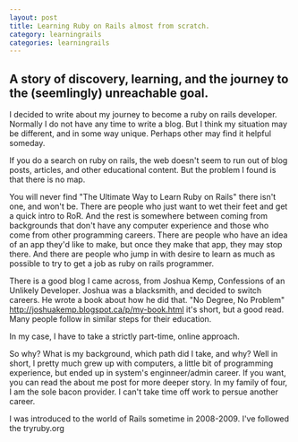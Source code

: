 ```yaml
---
layout: post
title: Learning Ruby on Rails almost from scratch.
category: learningrails
categories: learningrails
---
```


A story of discovery, learning, and the journey to the (seemlingly) unreachable goal.
---

I decided to write about my journey to become a ruby on rails developer.
Normally I do not have any time to write a blog. But I think my situation may be
different, and in some way unique. Perhaps other may find it helpful someday.


If you do a search on ruby on rails, the web doesn't seem to run out of blog posts, 
articles, and other educational content. But the problem I found is that there is no map.


You will never find "The Ultimate Way to Learn Ruby on Rails" there isn't one, and won't be.
There are people who just want to wet their feet and get a quick intro to RoR. And the rest
is somewhere between coming from backgrounds that don't have any computer experience and those
who come from other programming careers. There are people who have an idea of an app they'd like
to make, but once they make that app, they may stop there. And there are people who jump in with
desire to learn as much as possible to try to get a job as ruby on rails programmer.

There is a good blog I came across, from Joshua Kemp, Confessions of an Unlikely Developer.
Joshua was a blacksmith, and decided to switch careers. He wrote a book about how he did that.
"No Degree, No Problem" http://joshuakemp.blogspot.ca/p/my-book.html  it's short, but a good
read. Many people follow in similar steps for their education.

In my case, I have to take a strictly part-time, online approach.

So why? What is my background, which path did I take, and why?
Well in short, I pretty much grew up with computers, a little bit of programming experience, but ended up
in system's enginneer/admin career. If you want, you can read the about me post for more deeper story.
In my family of four, I am the sole bacon provider. I can't take time off work to persue another career.


I was introduced to the world of Rails sometime in 2008-2009. I've followed the tryruby.org
